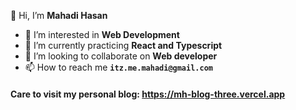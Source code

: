 👋 Hi, I’m **Mahadi Hasan**
- 👀 I’m interested in **Web Development**
- 🌱 I’m currently practicing **React and Typescript**
- 💞️ I’m looking to collaborate on **Web developer**
- 📫 How to reach me **``itz.me.mahadi@gmail.com``**

#### Care to visit my personal blog: https://mh-blog-three.vercel.app

<!---
im-mahadi/im-mahadi is a ✨ special ✨ repository because its `README.md` (this file) appears on your GitHub profile.
You can click the Preview link to take a look at your changes.
--->
